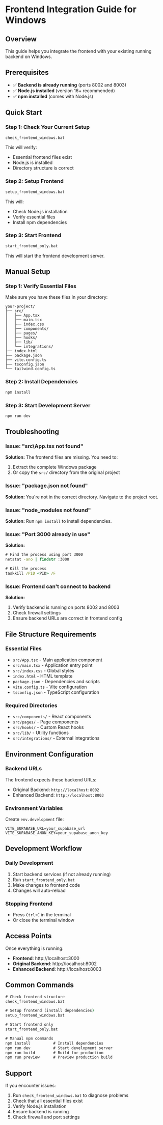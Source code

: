 # Frontend Integration Guide for Windows

## Overview

This guide helps you integrate the frontend with your existing running backend on Windows.

## Prerequisites

- ✅ **Backend is already running** (ports 8002 and 8003)
- ✅ **Node.js installed** (version 16+ recommended)
- ✅ **npm installed** (comes with Node.js)

## Quick Start

### Step 1: Check Your Current Setup
```cmd
check_frontend_windows.bat
```

This will verify:
- Essential frontend files exist
- Node.js is installed
- Directory structure is correct

### Step 2: Setup Frontend
```cmd
setup_frontend_windows.bat
```

This will:
- Check Node.js installation
- Verify essential files
- Install npm dependencies

### Step 3: Start Frontend
```cmd
start_frontend_only.bat
```

This will start the frontend development server.

## Manual Setup

### Step 1: Verify Essential Files

Make sure you have these files in your directory:

```
your-project/
├── src/
│   ├── App.tsx
│   ├── main.tsx
│   ├── index.css
│   ├── components/
│   ├── pages/
│   ├── hooks/
│   ├── lib/
│   └── integrations/
├── index.html
├── package.json
├── vite.config.ts
├── tsconfig.json
└── tailwind.config.ts
```

### Step 2: Install Dependencies
```cmd
npm install
```

### Step 3: Start Development Server
```cmd
npm run dev
```

## Troubleshooting

### Issue: "src\App.tsx not found"
**Solution:** The frontend files are missing. You need to:
1. Extract the complete Windows package
2. Or copy the `src/` directory from the original project

### Issue: "package.json not found"
**Solution:** You're not in the correct directory. Navigate to the project root.

### Issue: "node_modules not found"
**Solution:** Run `npm install` to install dependencies.

### Issue: "Port 3000 already in use"
**Solution:**
```cmd
# Find the process using port 3000
netstat -ano | findstr :3000

# Kill the process
taskkill /PID <PID> /F
```

### Issue: Frontend can't connect to backend
**Solution:** 
1. Verify backend is running on ports 8002 and 8003
2. Check firewall settings
3. Ensure backend URLs are correct in frontend config

## File Structure Requirements

### Essential Files
- `src/App.tsx` - Main application component
- `src/main.tsx` - Application entry point
- `src/index.css` - Global styles
- `index.html` - HTML template
- `package.json` - Dependencies and scripts
- `vite.config.ts` - Vite configuration
- `tsconfig.json` - TypeScript configuration

### Required Directories
- `src/components/` - React components
- `src/pages/` - Page components
- `src/hooks/` - Custom React hooks
- `src/lib/` - Utility functions
- `src/integrations/` - External integrations

## Environment Configuration

### Backend URLs
The frontend expects these backend URLs:
- Original Backend: `http://localhost:8002`
- Enhanced Backend: `http://localhost:8003`

### Environment Variables
Create `env.development` file:
```
VITE_SUPABASE_URL=your_supabase_url
VITE_SUPABASE_ANON_KEY=your_supabase_anon_key
```

## Development Workflow

### Daily Development
1. Start backend services (if not already running)
2. Run `start_frontend_only.bat`
3. Make changes to frontend code
4. Changes will auto-reload

### Stopping Frontend
- Press `Ctrl+C` in the terminal
- Or close the terminal window

## Access Points

Once everything is running:
- **Frontend**: http://localhost:3000
- **Original Backend**: http://localhost:8002
- **Enhanced Backend**: http://localhost:8003

## Common Commands

```cmd
# Check frontend structure
check_frontend_windows.bat

# Setup frontend (install dependencies)
setup_frontend_windows.bat

# Start frontend only
start_frontend_only.bat

# Manual npm commands
npm install          # Install dependencies
npm run dev          # Start development server
npm run build        # Build for production
npm run preview      # Preview production build
```

## Support

If you encounter issues:
1. Run `check_frontend_windows.bat` to diagnose problems
2. Check that all essential files exist
3. Verify Node.js installation
4. Ensure backend is running
5. Check firewall and port settings 